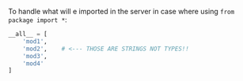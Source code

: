 
To handle what will e imported in the server in case where using `from package import *`:

```python
__all__ = [
    'mod1', 
    'mod2',    # <--- THOSE ARE STRINGS NOT TYPES!!
    'mod3',   
    'mod4'  
]
```